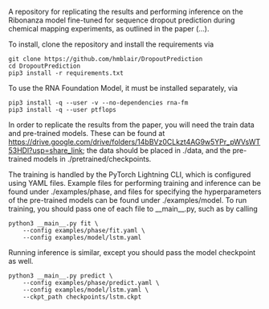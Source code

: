 A repository for replicating the results and performing inference on the Ribonanza
model fine-tuned for sequence dropout prediction during chemical mapping experiments,
as outlined in the paper (...). 

To install, clone the repository and install the requirements via
```
git clone https://github.com/hmblair/DropoutPrediction
cd DropoutPrediction
pip3 install -r requirements.txt
```

To use the RNA Foundation Model, it must be installed separately, via
```
pip3 install -q --user -v --no-dependencies rna-fm 
pip3 install -q --user ptflops
```

In order to replicate the results from the paper, you will need the train data 
and pre-trained models. These can be found at https://drive.google.com/drive/folders/14bBVz0CLkzt4AG9w5YPr_pWVsWT53HDl?usp=share_link;
the data should be placed in ./data, and the pre-trained models in ./pretrained/checkpoints.

The training is handled by the PyTorch Lightning CLI, which is configured using
YAML files. Example files for performing training and inference can be found
under ./examples/phase, and files for specifying the hyperparameters of the
pre-trained models can be found under ./examples/model. To run training, you
should pass one of each file to \_\_main__.py, such as by calling 
```
python3 __main__.py fit \
    --config examples/phase/fit.yaml \
    --config examples/model/lstm.yaml
```
Running inference is similar, except you should pass the model checkpoint as well. 
```
python3 __main__.py predict \
    --config examples/phase/predict.yaml \
    --config examples/model/lstm.yaml \
    --ckpt_path checkpoints/lstm.ckpt
```